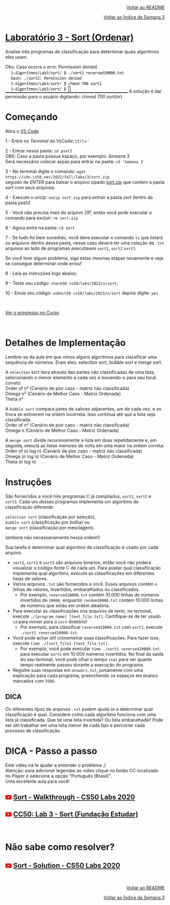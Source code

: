 <p align="right">
   <a href="https://patyfil.github.io/cs50-cc50-harvard/">Voltar ao README</a>
</p>
<p align="right">
   <a href="https://patyfil.github.io/cs50-cc50-harvard/3-Algoritmos.html">Voltar ao Índice da Semana 3</a>
</p>

# [Laboratório 3 - Sort (Ordenar)](https://cs50.harvard.edu/x/2023/labs/3/)  

Analise três programas de classificação para determinar quais algoritmos eles usam.  

Obs: Caso ocorra o erro: Permission denied
<img src="erroPermissionDeniedSolution.jpg" />
A solução é dar permissão para o usuário digitando: chmod 700 sort(nr)

# Começando  

Abra o [VS Code](https://code.cs50.io/)

1 - Entre no *Terminal* do VsCode: `Ctrl`+`'`  

2 - Entrar nessa pasta: `cd pset3`  
OBS: Caso a pasta possua espaço, por exemplo: *Semana 3*  
Será necessário colocar aspas para entrar na pasta: `cd 'Semana 3'` 

3 - No terminal digite o comando: `wget https://cdn.cs50.net/2022/fall/labs/3/sort.zip`  
seguido de *ENTER* para baixar o arquivo zipado [sort.zip](https://patyfil.github.io/cs50-cc50-harvard/semana3/sort.zip) que contem a pasta *sort* com seus arquivos.  

4 - Execute o unzip: `unzip sort.zip` para extrair a pasta *sort* dentro da pasta *pset3*.  

5 - Você não precisa mais do arquivo ZIP, então você pode executar o comando para excluir: `rm sort.zip`  

6 - Agora entre na pasta: `cd sort`  

7 - Se tudo foi bem sucedido, você deve executar o comando `ls` que listará os arquivos dentro dessa pasta, nesse caso deverá ter uma coleção de `.txt` arquivos ao lado de programas executáveis `sort1`, `sort2` `sort3`.  

Se você tiver algum problema, siga estas mesmas etapas novamente e veja se consegue determinar onde errou!

8 - Leia as instruções logo abaixo;

9 - Teste seu código: `check50 cs50/labs/2023/x/sort`;  

10 - Envie seu código: `submit50 cs50/labs/2023/x/sort` depois digite: `yes`  

&nbsp;

[Ver o progresso no Curso](https://cs50.me/cs50x)

&nbsp;

# Detalhes de Implementação

Lembre-se da aula em que vimos alguns algoritmos para classificar uma sequência de números. Eram eles: selection sort, bubble sort e merge sort.

A `selection` sort itera através das partes não classificadas de uma lista, selecionando o menor elemento a cada vez e movendo-o para seu local. correto.  
Order of n² (Cenário de pior caso - matriz não classificada)  
Omega n²    (Cenário de Melhor Caso - Matriz Ordenada)  
Theta n²

A `bubble sort` compara pares de valores adjacentes, um de cada vez, e os troca se estiverem na ordem incorreta. Isso continua até que a lista seja classificada.  
Order of n² (Cenário de pior caso - matriz não classificada)  
Omega n     (Cenário de Melhor Caso - Matriz Ordenada)  

A `merge sort` divide recursivamente a lista em duas repetidamente e, em seguida, mescla as listas menores de volta em uma maior na ordem correta. 
Order of (n log n) (Cenário de pior caso - matriz não classificada)  
Omega (n log n)    (Cenário de Melhor Caso - Matriz Ordenada)  
Theta (n log n)

# Instruções

São fornecidos a você três programas C já compilados, `sort1`, `sort2` e `sort3`. Cada um desses programas implementa um algoritmo de classificação diferente:  

`selection sort` (classificação por seleção),  
`bubble sort` (classificação por bolha) ou  
`merge sort` (classificação por mesclagem).  

(embora não necessariamente nessa ordem!)

Sua tarefa é determinar qual algoritmo de classificação é usado por cada arquivo.  

* `sort1`, `sort2` e `sort3` são arquivos binários, então você não poderá visualizar o código-fonte C de cada um. Para avaliar qual classificação implementa qual algoritmo, execute as classificações em diferentes listas de valores.  
* Vários arquivos `.txt` são fornecidos a você. Esses arquivos contêm `n` linhas de valores, invertidos, embaralhados ou classificados.  
   * Por exemplo, `reversed10000.txt` contém 10.000 linhas de números invertidos de `10000`, enquanto `random10000.txt` contém 10.000 linhas de números que estão em ordem aleatória.  
* Para executar as classificações nos arquivos de texto, no terminal, execute `./[program_name] [text_file.txt]`. Certifique-se de ter usado `cd` para mover para o `sort` diretório!  
   * Por exemplo, para classificar `reversed10000.txt` com `sort1`, execute `./sort1 reversed10000.txt`.  
* Você pode achar útil cronometrar suas classificações. Para fazer isso, execute `time ./[sort_file] [text_file.txt]`.  
   * Por exemplo, você pode executar `time ./sort1 reversed10000.txt` para executar `sort1` em 10.000 números invertidos. No final da saída do seu terminal, você pode olhar o tempo `real` para ver quanto tempo realmente passou durante a execução do programa.  
* Registre suas respostas em `answers.txt`, juntamente com uma explicação para cada programa, preenchendo os espaços em branco marcados com `TODO`.  

## DICA  
Os diferentes tipos de arquivos `.txt` podem ajudá-lo a determinar qual classificação é qual. Considere como cada algoritmo funciona com uma lista já classificada. Que tal uma lista invertida? Ou lista embaralhada? Pode ser útil trabalhar em uma lista menor de cada tipo e percorrer cada processo de classificação.  

# DICA - Passo a passo  

Este vídeo irá te ajudar a entender o problema ;)  
Atenção: para adicionar legendas ao vídeo clique no botão CC localizado no Player e selecione a opção "Português (Brasil)".  
Uma excelente aula para você!  
## <img src="../assets/youtube.svg" width=20 /> [Sort - Walkthrough - CS50 Labs 2020](https://youtu.be/-Bhxxw6JKKY)

## <img src="../assets/youtube.svg" width=20 /> [CC50: Lab 3 - Sort (Fundação Estudar)](https://youtu.be/I0czI4NM710)

&nbsp;

# Não sabe como resolver?  

## <img src="../assets/youtube.svg" width=20 /> [Sort - Solution - CS50 Labs 2020](https://youtu.be/uOYhrBs37j0)

&nbsp;

<p align="right">
   <a href="https://patyfil.github.io/cs50-cc50-harvard/">Voltar ao README</a>
</p>
<p align="right">
   <a href="https://patyfil.github.io/cs50-cc50-harvard/3-Algoritmos.html">Voltar ao Índice da Semana 3</a>
</p>